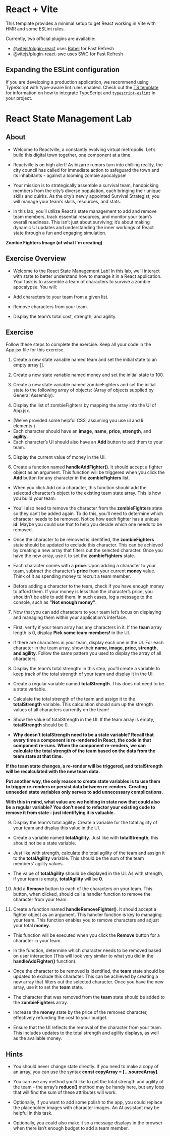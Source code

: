 # React + Vite

This template provides a minimal setup to get React working in Vite with HMR and some ESLint rules.

Currently, two official plugins are available:

- [@vitejs/plugin-react](https://github.com/vitejs/vite-plugin-react/blob/main/packages/plugin-react) uses [Babel](https://babeljs.io/) for Fast Refresh
- [@vitejs/plugin-react-swc](https://github.com/vitejs/vite-plugin-react/blob/main/packages/plugin-react-swc) uses [SWC](https://swc.rs/) for Fast Refresh

## Expanding the ESLint configuration

If you are developing a production application, we recommend using TypeScript with type-aware lint rules enabled. Check out the [TS template](https://github.com/vitejs/vite/tree/main/packages/create-vite/template-react-ts) for information on how to integrate TypeScript and [`typescript-eslint`](https://typescript-eslint.io) in your project.

# React State Management Lab

## About
- Welcome to Reactville, a constantly evolving virtual metropolis. Let’s build this digital town together, one component at a time.

- Reactville is on high alert! As bizarre rumors turn into chilling reality, the city council has called for immediate action to safeguard the town and its inhabitants - against a looming zombie apocalypse!

- Your mission is to strategically assemble a survival team, handpicking members from the city’s diverse population, each bringing their unique skills and quirks. As the city’s newly appointed Survival Strategist, you will manage your team’s skills, resources, and stats.

- In this lab, you’ll utilize React’s state management to add and remove team members, track essential resources, and monitor your team’s overall readiness. This isn’t just about surviving; it’s about making dynamic UI updates and understanding the inner workings of React state through a fun and engaging simulation.

**Zombie Fighters Image (of what I'm creating)**

## Exercise Overview
- Welcome to the React State Management Lab! In this lab, we’ll interact with state to better understand how to manage it in a React application. Your task is to assemble a team of characters to survive a zombie apocalypse. You will:

- Add characters to your team from a given list.
- Remove characters from your team.
- Display the team’s total cost, strength, and agility.

## Exercise
Follow these steps to complete the exercise. Keep all your code in the App.jsx file for this exercise.

1. Create a new state variable named team and set the initial state to an empty array [].

2. Create a new state variable named money and set the initial state to 100.

3. Create a new state variable named zombieFighters and set the initial state to the following array of objects: (Array of objects supplied by General Assembly).

4. Display the list of zombieFighters by mapping the array into the UI of App.jsx.

- (We’ve provided some helpful CSS, assuming you use ul and li elements.)
- Each character should have an **image**, **name**, **price**, **strength**, and **agility**.
- Each character’s UI should also have an **Add** button to add them to your team.

5. Display the current value of money in the UI.

6. Create a function named **handleAddFighter()**. It should accept a fighter object as an argument. This function will be triggered when you click the **Add** button for any character in the **zombieFighters** list.

- When you click Add on a character, this function should add the selected character’s object to the existing team state array. This is how you build your team.

- You’ll also need to remove the character from the **zombieFighters** state so they can’t be added again. To do this, you’ll need to determine which character needs to be removed. Notice how each fighter has a unique **id**. Maybe you could use that to help you decide which one needs to be removed.

- Once the character to be removed is identified, the **zombieFighters** state should be updated to exclude this character. This can be achieved by creating a new array that filters out the selected character. Once you have the new array, use it to set the **zombieFighters** state.

- Each character comes with a **price**. Upon adding a character to your team, subtract the character’s **price** from your current **money** value. Think of it as spending money to recruit a team member.

- Before adding a character to the team, check if you have enough money to afford them. If your money is less than the character’s price, you shouldn’t be able to add them. In such cases, log a message to the console, such as **"Not enough money"**.

7. Now that you can add characters to your team let’s focus on displaying and managing them within your application’s interface.

- First, verify if your team array has any characters in it. If the **team** array length is 0, display **Pick some team members!** in the UI.

- If there are characters in your team, display each one in the UI. For each character in the team array, show their **name, image, price, strength, and agility**. Follow the same pattern you used to display the array of all characters.

8. Display the team’s total strength: In this step, you’ll create a variable to keep track of the total strength of your team and display it in the UI.

- Create a regular variable named **totalStrength**. This does not need to be a state variable.
- Calculate the total strength of the team and assign it to the **totalStrength** variable. This calculation should sum up the strength values of all characters currently on the team!
- Show the value of totalStrength in the UI. If the team array is empty, **totalStrength** should be 0.

- **Why doesn’t totalStrength need to be a state variable? Recall that every time a component is re-rendered in React, the code in that component re-runs. When the component re-renders, we can calculate the total strength of the team based on the data from the team state at that time.**

**If the team state changes, a re-render will be triggered, and totalStrength will be recalculated with the new team data.**

**Put another way, the only reason to create state variables is to use them to trigger re-renders or persist data between re-renders. Creating unneeded state variables only serves to add unnecessary complications.**

**With this in mind, what value are we holding in state now that could also be a regular variable? You don’t need to refactor your existing code to remove it from state - just identifying it is valuable.**

9. Display the team’s total agility: Create a variable for the total agility of your team and display this value in the UI.

- Create a variable named **totalAgility**. Just like with **totalStrength**, this should not be a state variable.

- Just like with strength, calculate the total agility of the team and assign it to the **totalAgility** variable. This should be the sum of the team members’ agility values.

- The value of **totalAgility** should be displayed in the UI. As with strength, if your team is empty, **totalAgility** will be **0**.

10. Add a **Remove** button to each of the characters on your team. This button, when clicked, should call a handler function to remove the character from your team.

11. Create a function named **handleRemoveFighter()**. It should accept a fighter object as an argument. This handler function is key to managing your team. This function enables you to remove characters and adjust your total **money**.

- This function will be executed when you click the **Remove** button for a character in your team.

- In the function, determine which character needs to be removed based on user interaction (This will look very similar to what you did in the **handleAddFighter()** function).

- Once the character to be removed is identified, the **team** state should be updated to exclude this character. This can be achieved by creating a new array that filters out the selected character. Once you have the new array, use it to set the **team** state.

- The character that was removed from the **team** state should be added to the **zombieFighters** array.

- Increase the **money** state by the price of the removed character, effectively refunding the cost to your budget.

- Ensure that the UI reflects the removal of the character from your team. This includes updates to the total strength and agility displays, as well as the available money.

## Hints
- You should never change state directly. If you need to make a copy of an array, you can use the syntax **const copyArray = [...sourceArray]**.

- You can use any method you’d like to get the total strength and agility of the team - the array’s **reduce()** method may be handy here, but any loop that will find the sum of these attributes will work.

- Optionally, if you want to add some polish to the app, you could replace the placeholder images with character images. An AI assistant may be helpful in this task.

- Optionally, you could also make it so a message displays in the browser when there isn’t enough budget to add a team member.
